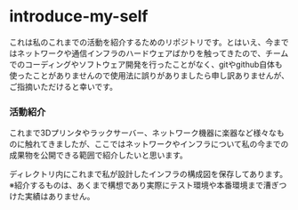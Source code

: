 # introduce-my-self

<p>これは私のこれまでの活動を紹介するためのリポジトリです。とはいえ、今まではネットワークや通信インフラのハードウェアばかりを触ってきたので、チームでのコーディングやソフトウェア開発を行ったことがなく、gitやgithub自体も使ったことがありませんので使用法に誤りがありましたら申し訳ありませんが、ご指摘いただけると幸いです。</p>

<h3>活動紹介</h3>
<p></p>これまで3Dプリンタやラックサーバー、ネットワーク機器に楽器など様々なものに触れてきましたが、ここではネットワークやインフラについて私の今までの成果物を公開できる範囲で紹介したいと思います。</p>

<p>ディレクトリ内にこれまで私が設計したインフラの構成図を保存してあります。※紹介するものは、あくまで構想であり実際にテスト環境や本番環境まで漕ぎつけた実績はありません。</p>
